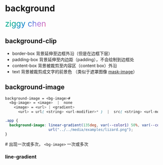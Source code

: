# background
<style>
  .rainbow__text {
    --color1: #00a98e;
    --color2: #007ace;
    --color3: #aa78e3;
    --color4: #f15989;
    background: linear-gradient( 135deg, var(--color1) 25%, var(--color2) 50%, var(--color3) 75%, var(--color4) 100% );
    -webkit-background-clip: text;
    background-clip: text;
    -webkit-text-fill-color: transparent; 
    font-size: 26px;
    line-height: 30px;
}
</style>
<span class="rainbow__text">ziggy chen</span>

## background-clip
* border-box 背景延伸至边框外沿（但是在边框下层）
* padding-box  背景延伸至内边距（padding），不会绘制到边框处
* content-box  背景被裁剪至内容区（content box）外沿
* text  背景被裁剪成文字的前景色 （类似于遮罩图像 [mask-image](./maskImage.md)）


## background-image
```css
background-image = <bg-image>#  
  <bg-image> = <image>  |  none     
    <image> = <url> | <gradient>
      <url> = url( <string> <url-modifier>* )  |  src( <string> <url-modifier>* )  

.app {
  background-image: linear-gradient(135deg, var(--color1) 50%, var(--color2)),    
                    url("../../media/examples/lizard.png");
}
```
\# 出现一次或多次， `<bg-image>` 一次或多次

### line-gradient